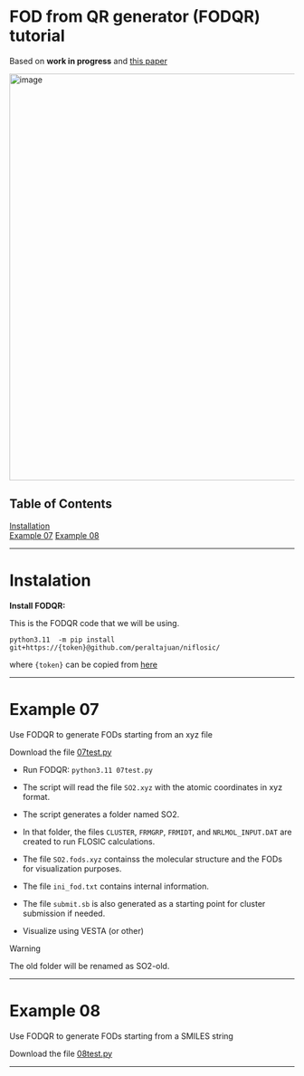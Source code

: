 # FOD from QR generator (FODQR) tutorial

Based on **work in progress** and [this paper](https://doi.org/10.1063/5.0263003) 

<img width="719" alt="image" src="https://github.com/user-attachments/assets/a0350ceb-6114-4181-9fec-f90a8e2bbaf4" />



## Table of Contents 

[Installation](/FODQR.md#Instalation)\
[Example 07](/FODQR.md#Example-07)
[Example 08](/FODQR.md#Example-08)

***

# Instalation


**Install FODQR:**

This is the FODQR code that we will be using.

`python3.11  -m pip install  git+https://{token}@github.com/peraltajuan/niflosic/`

where `{token}` can be copied from [here](https://people.se.cmich.edu/peral1j/token.txt)


***

# Example 07

Use FODQR to generate FODs starting from an xyz file

Download the file [07test.py](/07test.py)

+ Run FODQR: `python3.11 07test.py`
+ The script will read the file `SO2.xyz` with the atomic coordinates in xyz format.
+ The script generates a folder named SO2.
+ In that folder, the files `CLUSTER`, `FRMGRP`, `FRMIDT`, and `NRLMOL_INPUT.DAT` are created to run FLOSIC calculations.
+ The file `SO2.fods.xyz` containss the molecular structure and the FODs for visualization purposes.
+ The file `ini_fod.txt` contains internal information.
+ The file `submit.sb` is also generated as a starting point for cluster submission if needed.

    

+ Visualize using VESTA (or other)


> [!Warning]
> The old folder will be renamed as SO2-old.


***


# Example 08

Use FODQR to generate FODs starting from a SMILES string

Download the file [08test.py](/08test.py)




***


